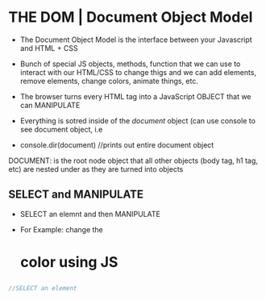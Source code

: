 # THE DOM | Document Object Model

- The Document Object Model is the interface between your Javascript and HTML + CSS
- Bunch of special JS objects, methods, function that we can use to interact with our HTML/CSS to change thigs and we can add elements, remove elements, change colors, animate things, etc.

- The browser turns every HTML tag into a JavaScript OBJECT that we can MANIPULATE
- Everything is sotred inside of the _document_ object (can use console to see document object, i.e 
- console.dir(document) //prints out entire document object

DOCUMENT: is the root node object that all other objects (body tag, h1 tag, etc) are nested under as they are turned into objects

## SELECT and MANIPULATE

- SELECT an elemnt and then MANIPULATE

- For Example: change the <h1> color using JS

```js
//SELECT an element

```
 




